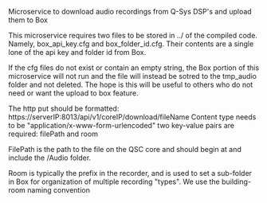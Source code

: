 Microservice to download audio recordings from Q-Sys DSP's and upload them to Box

This microservice requires two files to be stored in ../ of the compiled code.  Namely, box_api_key.cfg and box_folder_id.cfg.  Their contents are a single lone of the api key and folder id from Box.

If the cfg files do not exist or contain an empty string, the Box portion of this microservice will not run and the file will instead be sotred to the tmp_audio folder and not deleted.  The hope is this will be useful to others who do not need or want the upload to box feature.

The http put should be formatted: https://serverIP:8013/api/v1/coreIP/download/fileName
Content type needs to be "application/x-www-form-urlencoded"
two key-value pairs are required: filePath and room

FilePath is the path to the file on the QSC core and should begin at and include the /Audio folder.

Room is typically the prefix in the recorder, and is used to set a sub-folder in Box for organization of multiple recording "types".  We use the building-room naming convention